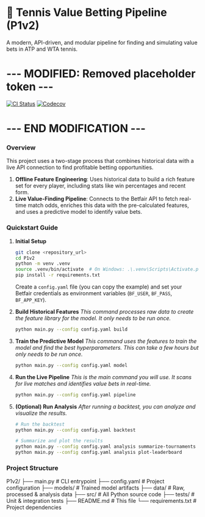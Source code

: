 # 🎾 Tennis Value Betting Pipeline (P1v2)
A modern, API-driven, and modular pipeline for finding and simulating value bets in ATP and WTA tennis.

# --- MODIFIED: Removed placeholder token ---
[![CI Status](https://github.com/puntingpro/P1v2/actions/workflows/ci.yml/badge.svg)](https://github.com/puntingpro/P1v2/actions/workflows/ci.yml) [![Codecov](https://codecov.io/gh/puntingpro/P1v2/graph/badge.svg)](https://codecov.io/gh/puntingpro/P1v2)
# --- END MODIFICATION ---

### **Overview**
This project uses a two-stage process that combines historical data with a live API connection to find profitable betting opportunities.

1.  **Offline Feature Engineering**: Uses historical data to build a rich feature set for every player, including stats like win percentages and recent form.
2.  **Live Value-Finding Pipeline**: Connects to the Betfair API to fetch real-time match odds, enriches this data with the pre-calculated features, and uses a predictive model to identify value bets.

### **Quickstart Guide**

1.  **Initial Setup**
    ```bash
    git clone <repository_url>
    cd P1v2
    python -m venv .venv
    source .venv/bin/activate  # On Windows: .\.venv\Scripts\Activate.ps1
    pip install -r requirements.txt
    ```
    Create a `config.yaml` file (you can copy the example) and set your Betfair credentials as environment variables (`BF_USER`, `BF_PASS`, `BF_APP_KEY`).

2.  **Build Historical Features**
    *This command processes raw data to create the feature library for the model. It only needs to be run once.*
    ```bash
    python main.py --config config.yaml build
    ```

3.  **Train the Predictive Model**
    *This command uses the features to train the model and find the best hyperparameters. This can take a few hours but only needs to be run once.*
    ```bash
    python main.py --config config.yaml model
    ```

4.  **Run the Live Pipeline**
    *This is the main command you will use. It scans for live matches and identifies value bets in real-time.*
    ```bash
    python main.py --config config.yaml pipeline
    ```

5.  **(Optional) Run Analysis**
    *After running a backtest, you can analyze and visualize the results.*
    ```bash
    # Run the backtest
    python main.py --config config.yaml backtest

    # Summarize and plot the results
    python main.py --config config.yaml analysis summarize-tournaments
    python main.py --config config.yaml analysis plot-leaderboard
    ```

### **Project Structure**
P1v2/
├── main.py               # CLI entrypoint
├── config.yaml           # Project configuration
├── models/               # Trained model artifacts
├── data/                 # Raw, processed & analysis data
├── src/                  # All Python source code
├── tests/                # Unit & integration tests
├── README.md             # This file
└── requirements.txt      # Project dependencies
